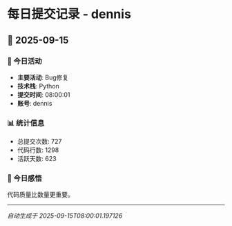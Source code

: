 # 每日提交记录 - dennis

## 📅 2025-09-15

### 🎯 今日活动
- **主要活动**: Bug修复
- **技术栈**: Python
- **提交时间**: 08:00:01
- **账号**: dennis

### 📊 统计信息
- 总提交次数: 727
- 代码行数: 1298
- 活跃天数: 623

### 💭 今日感悟
代码质量比数量更重要。

---
*自动生成于 2025-09-15T08:00:01.197126*
